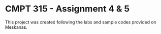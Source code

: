 # CMPT 315 - Assignment 4 & 5

This project was created following the labs and sample codes provided on Meskanas. 
